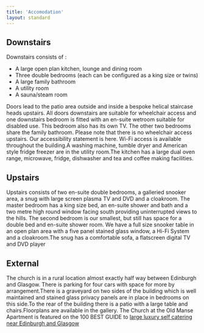 ```yaml
---
title: 'Accomodation'
layout: standard
---
```


## Downstairs

Downstairs consists of :

* A large open plan kitchen, lounge and dining room
* Three double bedrooms (each can be configured as a king size or twins)
* A large family bathroom
* A utility room
* A sauna/steam room

Doors lead to the patio area outside and inside a bespoke helical staircase heads upstairs. All doors downstairs are suitable for wheelchair access and one downstairs bedroom is fitted with an en-suite wetroom suitable for disabled use. This bedroom also has its own TV. The other two bedrooms share the family bathroom. Please note that there is no wheelchair access upstairs. Our accessibility statement is here. Wi-Fi access is available throughout the building.A washing machine, tumble dryer and American style fridge freezer are in the utility room.The kitchen has a large dual oven range, microwave, fridge, dishwasher and tea and coffee making facilities.

## Upstairs

Upstairs consists of two en-suite double bedrooms, a galleried snooker area, a snug with large screen plasma TV and DVD and a cloakroom.  The master bedroom has a king size bed, an en-suite shower and bath and a two metre high round window facing south providing uninterrupted views to the hills. The second bedroom is our smallest, but still has space for a double bed and en-suite shower room.  We have a full size snooker table in an open plan area with a five panel stained glass window, a Hi-Fi System and a cloakroom.The snug has a comfortable sofa, a flatscreen digital TV and DVD player

## External

The church is in a rural location almost exactly half way between Edinburgh and Glasgow. There is parking for four cars with space for more by arrangement.There is a graveyard on two sides of the building which is well maintained and stained glass privacy panels are in place in bedrooms on this side.To the rear of the building there is a patio with a large table and chairs.Floorplans are available in the gallery. The Church at the Old Manse Apartment is featured on the 100 BEST GUIDE to [large luxury self catering near Edinburgh and Glasgow](http://www.self-catering-scotland.co.uk/glasgow-edinburgh-self-catering/large-luxury-self-catering-edinburgh-glasgow.php)

<!--
Here is the content for the External section... ![alt text](https://github.com/adam-p/markdown-here/raw/master/src/common/images/icon48.png "Logo Title Text 1")
-->
